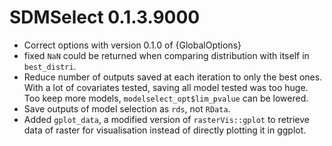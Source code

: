 # SDMSelect 0.1.3.9000

- Correct options with version 0.1.0 of {GlobalOptions}
- fixed `NaN` could be returned when comparing distribution with itself in `best_distri`.
- Reduce number of outputs saved at each iteration to only the best ones. With a lot of covariates tested, saving all model tested was too huge. Too keep more models, `modelselect_opt$lim_pvalue` can be lowered.
- Save outputs of model selection as `rds`, not `RData`.
- Added `gplot_data`, a modified version of `rasterVis::gplot` to retrieve data of raster for visualisation instead of directly plotting it in ggplot.